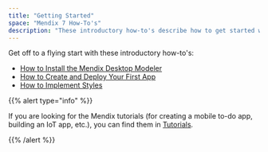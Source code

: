 ```yaml
---
title: "Getting Started"
space: "Mendix 7 How-To's"
description: "These introductory how-to's describe how to get started with the Mendix Modeler as well as how to create and deploy your first app and how to implement styles."
---
```


Get off to a flying start with these introductory how-to's:

* [How to Install the Mendix Desktop Modeler](install-the-mendix-desktop-modeler)
* [How to Create and Deploy Your First App](create-and-deploy-your-first-app)
* [How to Implement Styles](styles)

{{% alert type="info" %}}

If you are looking for the Mendix tutorials (for creating a mobile to-do app, building an IoT app, etc.), you can find them in [Tutorials](../tutorials/index).

{{% /alert %}}

